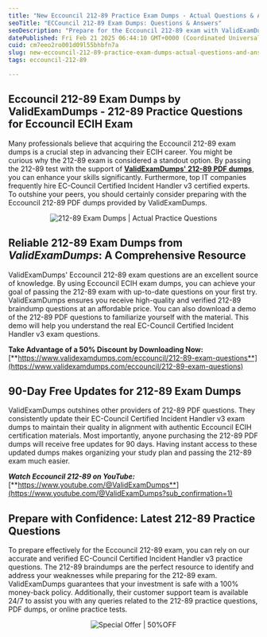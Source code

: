 ```yaml
---
title: "New Eccouncil 212-89 Practice Exam Dumps - Actual Questions & Answers for Certification"
seoTitle: "ECCouncil 212-89 Exam Dumps: Questions & Answers"
seoDescription: "Prepare for the Eccouncil 212-89 exam with ValidExamDumps' practice exam dumps. Enjoy reliable, updated questions and a 50% discount"
datePublished: Fri Feb 21 2025 06:44:10 GMT+0000 (Coordinated Universal Time)
cuid: cm7eeo2ro001d09l55bhbfn7a
slug: new-eccouncil-212-89-practice-exam-dumps-actual-questions-and-answers-for-certification
tags: eccouncil-212-89

---
```


## **Eccouncil 212-89 Exam Dumps by ValidExamDumps - 212-89 Practice Questions for Eccouncil ECIH Exam**

Many professionals believe that acquiring the Eccouncil 212-89 exam dumps is a crucial step in advancing their ECIH career. You might be curious why the 212-89 exam is considered a standout option. By passing the 212-89 test with the support of [**ValidExamDumps' 212-89 PDF dumps**](https://www.validexamdumps.com/eccouncil/212-89-exam-questions), you can enhance your skills significantly. Furthermore, top IT companies frequently hire EC-Council Certified Incident Handler v3 certified experts. To outshine your peers, you should certainly consider preparing with the Eccouncil 212-89 PDF dumps provided by ValidExamDumps.

<center><img src="https://www.validexamdumps.com/uploads/banners/1709651572_Banner29.png" alt="212-89 Exam Dumps | Actual Practice Questions" /></center>

## **Reliable 212-89 Exam Dumps from *ValidExamDumps*: A Comprehensive Resource**

ValidExamDumps' Eccouncil 212-89 exam questions are an excellent source of knowledge. By using Eccouncil ECIH exam dumps, you can achieve your goal of passing the 212-89 exam with up-to-date questions on your first try. ValidExamDumps ensures you receive high-quality and verified 212-89 braindump questions at an affordable price. You can also download a demo of the 212-89 PDF questions to familiarize yourself with the material. This demo will help you understand the real EC-Council Certified Incident Handler v3 exam questions.

**Take Advantage of a 50% Discount by Downloading Now:** [**https://www.validexamdumps.com/eccouncil/212-89-exam-questions**](https://www.validexamdumps.com/eccouncil/212-89-exam-questions)

## **90-Day Free Updates for 212-89 Exam Dumps**

ValidExamDumps outshines other providers of 212-89 PDF questions. They consistently update their EC-Council Certified Incident Handler v3 exam dumps to maintain their quality in alignment with authentic Eccouncil ECIH certification materials. Most importantly, anyone purchasing the 212-89 PDF dumps will receive free updates for 90 days. Having instant access to these updated dumps makes organizing your study plan and passing the 212-89 exam much easier.

***Watch Eccouncil 212-89 on YouTube:*** [**https://www.youtube.com/@ValidExamDumps**](https://www.youtube.com/@ValidExamDumps?sub_confirmation=1)

## **Prepare with Confidence: Latest 212-89 Practice Questions**

To prepare effectively for the Eccouncil 212-89 exam, you can rely on our accurate and verified EC-Council Certified Incident Handler v3 practice questions. The 212-89 braindumps are the perfect resource to identify and address your weaknesses while preparing for the 212-89 exam. ValidExamDumps guarantees that your investment is safe with a 100% money-back policy. Additionally, their customer support team is available 24/7 to assist you with any queries related to the 212-89 practice questions, PDF dumps, or online practice tests.

<center><img src="https://www.validexamdumps.com/uploads/banners/1705933924_Latest_Exam_B-14.png" alt="Special Offer | 50%OFF" /></center>